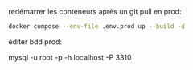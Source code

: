 redémarrer les conteneurs après un git pull en prod:

```bash
docker compose --env-file .env.prod up --build -d

```

éditer bdd prod:

 mysql -u root -p -h localhost -P 3310